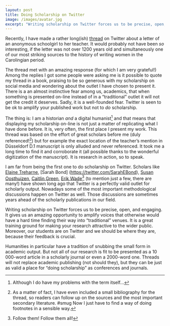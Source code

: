 ```yaml
---
layout: post
title: Doing Scholarship on Twitter 
image: /images/avatar.jpg
excerpt: "Writing scholarship on Twitter forces us to be precise, open, and engaging. It gives us an amazing opportunity to amplify voices that otherwise would have a hard time finding their way into “traditional” venues. It is a great training ground for making your research attractive to the wider public. Moreover, our students are on Twitter and we should be where they are, because their feedback is crucial."
---
```


Recently, I have made a rather long(ish) [thread](https://twitter.com/Calthalas/status/1116333982050869248) on Twitter about a letter of an anonymous schoolgirl to her teacher. It would probably not have been *so* interesting, if the letter was not over 1200 years old and simultaneously one of our most striking sources to the history of writing women in the Carolingian period.

The thread met with an amazing response (for which I am very grateful!) Among the replies I got some people were asking me is it possible to quote my thread in a book, praising to be so generous with my scholarship on social media and wondering about the outlet I have chosen to present it. There is a an almost instinctive fear among us, academics, that when something is presented on-line instead of in a “traditional” outlet it will not get the credit it deserves. Sadly, it is a well-founded fear. Twitter is seen to be ok to amplify your published work but not to *do* scholarship.

The thing is: I am a historian *and* a digital humanist[^1] and that means that displaying my scholarship on-line is not just a matter of replicating what I have done before. It is, very often, the first place I present my work. This thread was based on the effort of great scholars before me (duly referenced![^2]) but for example the exact location of the teacher’s mention in Düsseldorf D.1 manuscript is only alluded and never referenced. It took me a long time to find it and corroborate it (all possible thanks to the wonderful digitization of the manuscript). It is research in action, so to speak.

I am far from being the first one to do scholarship on Twitter. Scholars like [Elaine Treharne]( https://twitter.com/ETreharne), [Sarah Bond] (https://twitter.com/SarahEBond), [Susan Oosthuizen](https://twitter.com/DrSueOosthuizen), [Caitlin Green](https://twitter.com/caitlinrgreen), [Erik Wade](https://twitter.com/erik_kaars)[^3] (to mention just a few, there are many!) have shown long ago that Twitter is a perfectly valid outlet for scholarly output. Nowadays some of the most important methodological discussions happen on Twitter as well. Those discussions are sometimes years ahead of the scholarly publications in our field.

Writing scholarship on Twitter forces us to be precise, open, and engaging. It gives us an amazing opportunity to amplify voices that otherwise would have a hard time finding their way into “traditional” venues. It is a great training ground for making your research attractive to the wider public. Moreover, our students are on Twitter and we should be where they are, because their feedback is crucial.

Humanities in particular have a tradition of snubbing the small form in academic output. But not all of our research is fit to be presented as a 10 000-word article in a scholarly journal or even a 2000-word one. Threads will not replace academic publishing (not should they), but they can be just as valid a place for “doing scholarship” as conferences and journals.


[^1]: Although I do have my problems with the term itself…

[^2]: As a matter of fact, I have even included a small bibliography for the thread, so readers can follow up on the sources and the most important secondary literature. #smug Now I just have to find a way of doing footnotes in a sensible way.

[^3]: Follow them! Follow them all!
